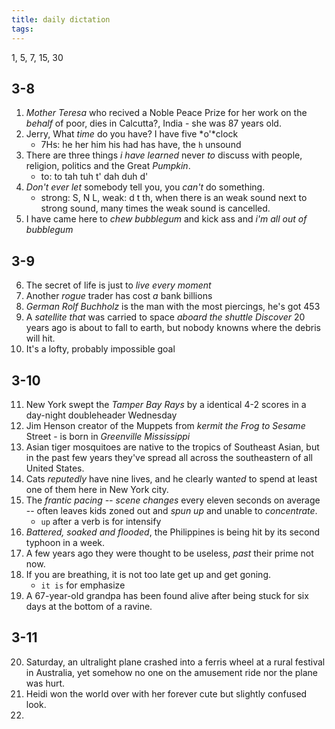 ```yaml
---
title: daily dictation
tags:
---
```


1, 5, 7, 15, 30
## 3-8
1. *Mother Teresa* who recived a Noble Peace Prize for her work on the *behalf* of poor, dies in Calcutta?, India - she was 87 years old.
2. Jerry, What *time* do you have? I have five *o'*clock
    - 7Hs: he her him his had has have, the `h` unsound
3. There are three things *i have learned* never *to* discuss with people, religion, politics and the Great *Pumpkin*.
    - to: to tah tuh t' dah duh d'
4. *Don't ever let* somebody tell you, you *can't* do something.
    - strong: S, N L, weak: d t th, when there is an weak sound next to strong sound, many times the weak sound is cancelled.
5. I have came here to *chew bubblegum* and kick ass and *i'm all out of bubblegum*

## 3-9
6. The secret of life is just to *live every moment*
7. Another *rogue* trader has cost *a* bank billions
8. *German Rolf Buchholz* is the man with the most piercings, he's got 453
9. A *satellite that* was carried to space *aboard the shuttle Discover* 20 years ago is about to fall to earth, but nobody knowns where the debris will hit.
10. It's a lofty, probably impossible goal

## 3-10
11. New York swept the *Tamper Bay Rays* by a identical 4-2 scores in a day-night doubleheader Wednesday
12. Jim Henson creator of the Muppets from *kermit the Frog to Sesame* Street - is born in *Greenville Mississippi*
13. Asian tiger mosquitoes are native to the tropics of Southeast Asian, but in the past few years they've spread all across the southeastern of all United States.
14. Cats *reputedly* have nine lives, and he clearly want*ed* to spend at least one of them here in New York city.
15. The *frantic pacing  -- scene changes* every eleven seconds on average -- often leaves kids zoned out and *spun up* and unable to *concentrate*.
    - `up` after a verb is for intensify
16. *Battered, soaked and flooded*, the Philippines is being hit by its second typhoon in a week.
17. A few years ago they were thought to be useless, *past* their prime not now.
18. If you are breathing, it is not too late get up and get goning.
    - `it is` for emphasize 
19. A 67-year-old grandpa has been found alive after being stuck for six days at the bottom of a ravine.

## 3-11
20. Saturday, an ultralight plane crashed into a ferris wheel at a rural festival in Australia, yet somehow no one on the amusement ride nor the plane was hurt.
21. Heidi won the world over with her forever cute but slightly confused look.
22. 